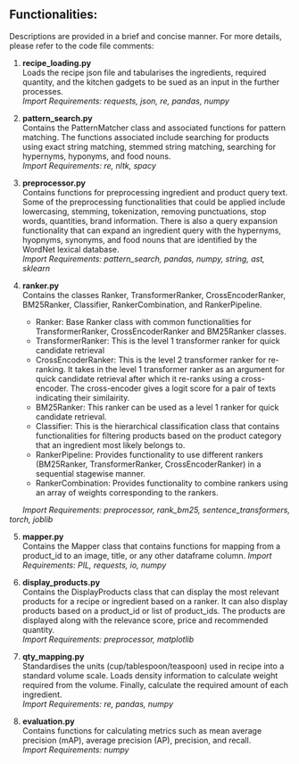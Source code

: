 ## Functionalities:
Descriptions are provided in a brief and concise manner. For more details, please refer to the code file comments: 

1. **recipe_loading.py**
<br>Loads the recipe json file and tabularises the ingredients, required quantity, and the kitchen gadgets to be sued as an input in the further processes.</br>
*Import Requirements: requests, json, re, pandas, numpy*

2. **pattern_search.py**  
Contains the PatternMatcher class and associated functions for pattern matching. The functions associated include searching for products using exact string matching, stemmed string matching, searching for hypernyms, hyponyms, and food nouns.  
*Import Requirements: re, nltk, spacy*

3. **preprocessor.py**  
Contains functions for preprocessing ingredient and product query text. Some of the preprocessing functionalities that could be applied include lowercasing, stemming, tokenization, removing punctuations, stop words, quantities, brand information. There is also a query expansion functionality that can expand an ingredient query with the hypernyms, hyopnyms, synonyms, and food nouns that are identified by the WordNet lexical database.  
*Import Requirements: pattern_search, pandas, numpy, string, ast, sklearn*

4. **ranker.py**    
Contains the classes Ranker, TransformerRanker, CrossEncoderRanker, BM25Ranker, Classifier, RankerCombination, and RankerPipeline.
    - Ranker: Base Ranker class with common functionalities for TransformerRanker, CrossEncoderRanker and BM25Ranker classes. 
    - TransformerRanker:  This is the level 1 transformer ranker for quick candidate retrieval
    - CrossEncoderRanker: This is the level 2 transformer ranker for re-ranking. It takes in the level 1 transformer ranker as an argument for quick candidate retrieval after which it re-ranks using a cross-encoder. The cross-encoder gives a logit score for a pair of texts indicating their similairity.
    - BM25Ranker: This ranker can be used as a level 1 ranker for quick candidate retrieval. 
    - Classifier: This is the hierarchical classification class that contains functionalities for filtering products based on the product category that an ingredient most likely belongs to. 
    - RankerPipeline: Provides functionality to use different rankers (BM25Ranker, TransformerRanker, CrossEncoderRanker) in a sequential stagewise manner.
    - RankerCombination: Provides functionality to combine rankers using an array of weights corresponding to the rankers.    

*&nbsp;&nbsp;&nbsp;&nbsp;&nbsp;&nbsp;Import Requirements: preprocessor, rank_bm25, sentence_transformers, torch, joblib*

5. **mapper.py**    
Contains the Mapper class that contains functions for mapping from a product_id to an image, title, or any other dataframe column. 
*Import Requirements: PIL, requests, io, numpy*

6. **display_products.py**  
Contains the DisplayProducts class that can display the most relevant products for a recipe or ingredient based on a ranker. It can also display products based on a product_id or list of product_ids. The products are displayed along with the relevance score, price and recommended quantity.  
*Import Requirements: preprocessor, matplotlib*

7. **qty_mapping.py**
<br>Standardises the units (cup/tablespoon/teaspoon) used in recipe into a standard volume scale. Loads density information to calculate weight required from the volume. Finally, calculate the required amount of each ingredient. </br>
*Import Requirements: re, pandas, numpy*

8. **evaluation.py**  
Contains functions for calculating metrics such as mean average precision (mAP), average precision (AP), precision, and recall.  
*Import Requirements: numpy*
